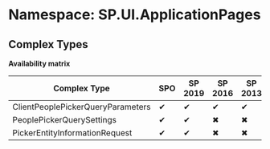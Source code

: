 # Namespace: SP.UI.ApplicationPages
## Complex Types

**Availability matrix**

Complex Type | SPO | SP 2019 | SP 2016 | SP 2013
----------|-----|---------|---------|--------
ClientPeoplePickerQueryParameters | ✔ | ✔ | ✔ | ✔
PeoplePickerQuerySettings | ✔ | ✔ | ✖ | ✖
PickerEntityInformationRequest | ✔ | ✔ | ✖ | ✖
